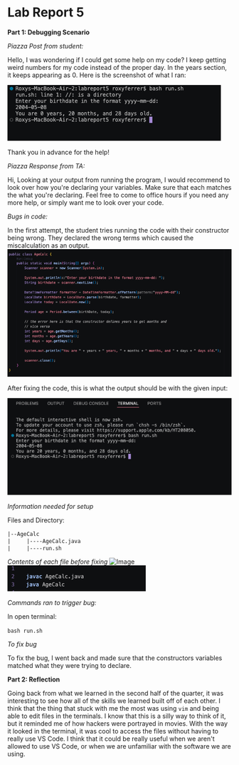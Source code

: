 # Lab Report 5

**Part 1: Debugging Scenario**

*Piazza Post from student:*

Hello, 
I was wondering if I could get some help on my code?
I keep getting weird numbers for my code instead of the proper day.
In the years section, it keeps appearing as 0. 
Here is the screenshot of what I ran: 

![Image](ImageofIssue.jpg)

Thank you in advance for the help!

*Piazza Response from TA:*

Hi, 
Looking at your output from running the program, I would recommend to look over how you're declaring your variables. Make sure that each matches the what you're declaring.
Feel free to come to office hours if you need any more help, or simply want me to look over your code.

*Bugs in code:*

In the first attempt, the student tries running the code with their constructor being wrong. They declared the wrong terms which caused the miscalculation as an output. 
![Image](ImageofWrongCode.jpg)

After fixing the code, this is what the output should be with the given input:

![Image](ImageofWorkingCode.jpg)

*Information needed for setup*

Files and Directory:
```
|--AgeCalc
|     |----AgeCalc.java
|     |----run.sh
```
*Contents of each file before fixing*
![Image](ImageofBuggyCode.jpg)
![Image](ImageofRun.jpg)

*Commands ran to trigger bug:*

In open terminal: 

```bash run.sh```

*To fix bug*

To fix the bug, I went back and made sure that the constructors variables matched what they were trying to declare. 

**Part 2: Reflection**

Going back from what we learned in the second half of the quarter, it was interesting to see how all of the skills we learned built off of each other. 
I think that the thing that stuck with me the most was using ```vim``` and being able to edit files in the terminals. I know that this is a silly way to think of it, but 
it reminded me of how hackers were portrayed in movies. With the way it looked in the terminal, it was cool to access the files without having to really use VS Code. I think 
that it could be really useful when we aren't allowed to use VS Code, or when we are unfamiliar with the software we are using. 


